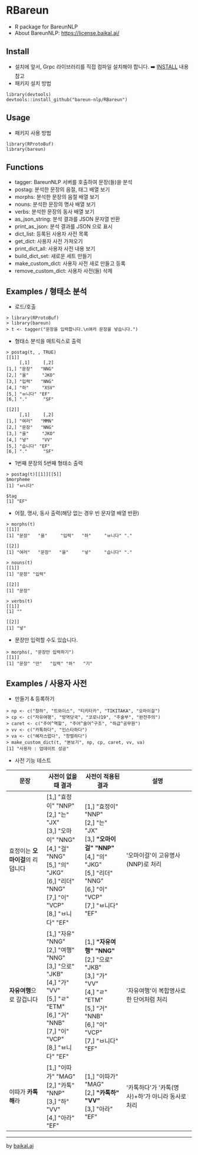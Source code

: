 # RBareun

* R package for BareunNLP
* About BareunNLP: https://license.baikal.ai/

## Install

- 설치에 앞서, Grpc 라이브러리를 직접 컴파일 설치해야 합니다.
➡️ [INSTALL](https://github.com/bareun/RBareun/blob/main/INSTALL.md) 내용 참고 
- 패키지 설치 방법
```
library(devtools)  
devtools::install_github("bareun-nlp/RBareun")  
```

## Usage

- 패키지 사용 방법
```
library(RProtoBuf)  
library(bareun)
```

## Functions

- tagger: BareunNLP 서버를 호출하여 문장(들)을 분석
- postag: 분석한 문장의 음절, 태그 배열 보기
- morphs: 분석한 문장의 음절 배열 보기
- nouns: 분석한 문장의 명사 배열 보기
- verbs: 분석한 문장의 동사 배열 보기
- as_json_string: 분석 결과를 JSON 문자열 반환
- print_as_json: 분석 결과를 JSON 으로 표시
- dict_list: 등록된 사용자 사전 목록
- get_dict: 사용자 사전 가져오기
- print_dict_all: 사용자 사전 내용 보기
- build_dict_set: 새로운 세트 만들기
- make_custom_dict: 사용자 사전 새로 만들고 등록
- remove_custom_dict: 사용자 사전(들) 삭제

## Examples / 형태소 분석

- 로드/호출
```
> library(RProtoBuf)
> library(bareun)
> t <- tagger("문장을 입력합니다.\n여러 문장을 넣습니다.")
```
- 형태소 분석을 매트릭스로 출력
```
> postag(t, , TRUE)
[[1]]
     [,1]     [,2]
[1,] "문장"   "NNG"
[2,] "을"     "JKO"
[3,] "입력"   "NNG"
[4,] "하"     "XSV"
[5,] "ㅂ니다" "EF"
[6,] "."      "SF"

[[2]]
     [,1]     [,2]
[1,] "여러"   "MMN"
[2,] "문장"   "NNG"
[3,] "을"     "JKO"
[4,] "넣"     "VV"
[5,] "습니다" "EF"
[6,] "."      "SF"
```
- 1번째 문장의 5번째 형태소 출력
```
> postag(t)[[1]][[5]]
$morpheme
[1] "ㅂ니다"

$tag
[1] "EF"
```
- 어절, 명사, 동사 출력(해당 없는 경우 빈 문자열 배열 반환)
```
> morphs(t)
[[1]]
[1] "문장"   "을"     "입력"   "하"     "ㅂ니다" "."

[[2]]
[1] "여러"   "문장"   "을"     "넣"     "습니다" "."

> nouns(t)
[[1]]
[1] "문장" "입력"

[[2]]
[1] "문장"

> verbs(t)
[[1]]
[1] ""

[[2]]
[1] "넣"
```
- 문장만 입력할 수도 있습니다.
```
> morphs(, "문장만 입력하기")
[[1]]
[1] "문장" "만"   "입력" "하"   "기"
```

## Examples / 사용자 사전

- 만들기 & 등록하기
```
> np <- c("청하", "트와이스", "티키타카", "TIKITAKA", "오마이걸")
> cp <- c("자유여행", "방역당국", "코로나19", "주술부", "완전주의")
> caret <- c("주어^역할", "주어^술어^구조", "하급^공무원")
> vv <- c("카톡하다", "인스타하다")
> va <- c("혜자스럽다", "창렬하다")
> make_custom_dict(t, "본보기", np, cp, caret, vv, va)
[1] "사용자 : 업데이트 성공"
```
- 사전 기능 테스트

| 문장 | 사전이 없을때 결과 | 사전이 적용된 결과 | 설명 |
| ------ | ------ | ------ | ------ |
| 효정이는 **오마이걸**의 리덥니다 | [1,] "효정이" "NNP" <br>[2,] "는"     "JX"<br>[3,] "오마이" "NNG"<br>[4,] "걸"     "NNG"<br>[5,] "의"     "JKG"<br>[6,] "리더"   "NNG"<br>[7,] "이"     "VCP"<br>[8,] "ㅂ니다" "EF" | [1,] "효정이"   "NNP"<br>[2,] "는"       "JX"<br>[3,] <b>"오마이걸" "NNP"</b><br>[4,] "의"       "JKG"<br>[5,] "리더"     "NNG"<br>[6,] "이"       "VCP"<br>[7,] "ㅂ니다"   "EF" | '오마이걸'이 고유명사(NNP)로 처리 |
| **자유여행**으로 갈겁니다 | [1,] "자유"   "NNG"<br>[2,] "여행"   "NNG"<br>[3,] "으로"   "JKB"<br>[4,] "가"     "VV"<br>[5,] "ㄹ"     "ETM"<br>[6,] "거"     "NNB"<br>[7,] "이"     "VCP"<br>[8,] "ㅂ니다" "EF" | [1,] <b>"자유여행" "NNG"</b><br>[2,] "으로"     "JKB"<br>[3,] "가"       "VV"<br>[4,] "ㄹ"       "ETM"<br>[5,] "거"       "NNB"<br>[6,] "이"       "VCP"<br>[7,] "ㅂ니다"   "EF"| '자유여행'이 복합명사로 한 단어처럼 처리 |
| 이따가 **카톡해**라 | [1,] "이따가" "MAG"<br>[2,] "카톡"   "NNP"<br>[3,] "하"     "VV"<br>[4,] "아라"   "EF"<br> | [1,] "이따가" "MAG"<br>[2,] <b>"카톡하" "VV"</b><br>[3,] "아라"   "EF"<br> | '카톡하다'가 '카톡(명사)+하'가 아니라 동사로 처리 |


---

by [baikal.ai](https://baikal.ai)
